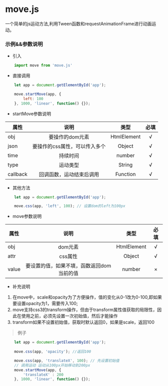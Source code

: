 # move.js

一个简单的js运动方法,利用Tween函数和requestAnimationFrame进行动画运动。

### 示例&&参数说明
- 引入
``` javascript
    import move from 'move.js'
```

- 直接调用
``` javascript
    let app = document.getElementById('app');

    move.startMove(app, {
        left: 100
    }, 1000, 'linear', function() {});
```

- startMove参数说明

| 属性        | 说明   |  类型  |   必填  |
| --------   | :-----:  | :----:  | :---:   |
| obj     | 要操作的dom元素 |   HtmlElement     | √
| json        |   要操作的css属性，可以传入多个   |   Object   | √
| time        |    持续时间    |  number  | √
| type  | 运动类型 | String | √
| callback | 回调函数，运动结束后调用 | Function | √

- 其他方法
```javascript
    let app = document.getElementById('app');

    move.css(app, 'left', 100); // 设置dom的left为100px
```

- move参数说明

| 属性        | 说明   |  类型  |   必填  |
| --------   | :-----:  | :----:  | :---:   |
| obj     | dom元素 |   HtmlElement     | √
| attr        |   css属性   |   Object   | √
| value        |    要设置的值，如果不填，函数返回dom当前的值    |  number  | ×


- 补充说明
1. 在move中，scale和opacity为了方便操作，值的变化从0-1改为0-100,即如果要设置opacity为1，需要传入100;
2. move支持css3的transform操作，但由于transform属性值获取的局限性，因此在使用之前，必须先设置一次初始值，然后才能操作
3. transform如果不设置初始值，获取时默认返回0，如果是scale，返回100

> 例子
```javascript
    let app = document.getElementById('app');
    
    move.css(app, 'opacity'); //返回100

    move.css(app, 'translateX', 100); // 先设置初始值
    // 调用运动 运动从100px开始移动到200px
    move.startMove(app, {
        'translateX' : 200
    }, 1000, 'linear', function() {});
```
